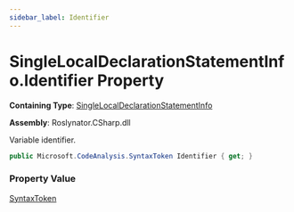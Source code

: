 ```yaml
---
sidebar_label: Identifier
---
```


# SingleLocalDeclarationStatementInfo\.Identifier Property

**Containing Type**: [SingleLocalDeclarationStatementInfo](../index.md)

**Assembly**: Roslynator\.CSharp\.dll

  
Variable identifier\.

```csharp
public Microsoft.CodeAnalysis.SyntaxToken Identifier { get; }
```

### Property Value

[SyntaxToken](https://docs.microsoft.com/en-us/dotnet/api/microsoft.codeanalysis.syntaxtoken)

